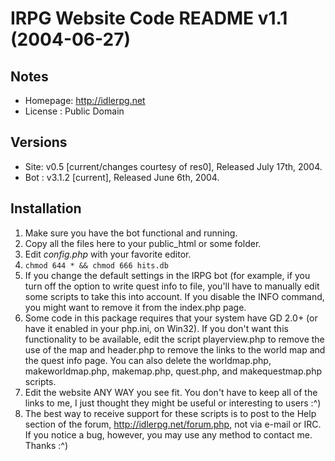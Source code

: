 IRPG Website Code README v1.1 (2004-06-27)
========

Notes
--------

* Homepage:  <http://idlerpg.net>
* License :	Public Domain

Versions
--------

* Site:	v0.5 [current/changes courtesy of res0], Released July 17th, 2004.
* Bot :	v3.1.2 [current], Released June 6th, 2004.

Installation
--------

1. Make sure you have the bot functional and running.
2. Copy all the files here to your public_html or some folder.
3. Edit *config.php* with your favorite editor.
4. `chmod 644 * && chmod 666 hits.db`
5. If you change the default settings in the IRPG bot (for example, if you turn
   off the option to write quest info to file, you'll have to manually edit
   some scripts to take this into account. If you disable the INFO command,
   you might want to remove it from the index.php page.
6. Some code in this package requires that your system have GD 2.0+ (or have it
   enabled in your php.ini, on Win32). If you don't want this functionality to
   be available, edit the script playerview.php to remove the use of the map
   and header.php to remove the links to the world map and the quest info page.
   You can also delete the worldmap.php, makeworldmap.php, makemap.php,
   quest.php, and makequestmap.php scripts.
7. Edit the website ANY WAY you see fit. You don't have to keep all of the links
   to me, I just thought they might be useful or interesting to users :^)
8. The best way to receive support for these scripts is to post to the Help
   section of the forum, <http://idlerpg.net/forum.php>, not via e-mail or IRC.
   If you notice a bug, however, you may use any method to contact me.
   Thanks :^)
